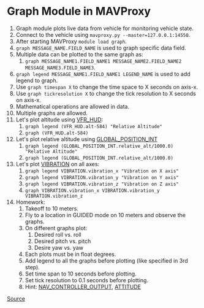 # Graph Module in MAVProxy
1. Graph module plots live data from vehicle for monitoring vehicle state.
2. Connect to the vehicle using `mavproxy.py --master=127.0.0.1:14550`.
3. After starting MAVProxy `module load graph`.
4. `graph MESSAGE_NAME.FIELD_NAME` is used to graph specific data field.
5. Multiple data can be plotted to the same graph as:
   1. `graph MESSAGE_NAME1.FIELD_NAME1 MESSAGE_NAME2.FIELD_NAME2 MESSAGE_NAME3.FIELD_NAME3`.
6. `graph legend MESSAGE_NAME1.FIELD_NAME1 LEGEND_NAME` is used to add legend to graph.
7. Use `graph timespan X` to change the time space to X seconds on axis-x.
8. Use `graph tickresolution X` to change the tick resolution to X seconds on axis-x.
9. Mathematical operations are allowed in data.
10. Multiple graphs are allowed.
11. Let's plot altitude using [VFR_HUD](https://mavlink.io/en/messages/common.html):
    1. `graph legend (VFR_HUD.alt-584) "Relative Altitude"`
    2. `graph (VFR_HUD.alt-584)`
12. Let's plot relative altitude using [GLOBAL_POSITION_INT](https://mavlink.io/en/messages/common.html#GLOBAL_POSITION_INT)
    1. `graph legend (GLOBAL_POSITION_INT.relative_alt/1000.0) "Relative Altitude"`
    2. `graph legend (GLOBAL_POSITION_INT.relative_alt/1000.0)`
13. Let's plot [VIBRATION](https://mavlink.io/en/messages/common.html#VIBRATION) on all axes:
    1. `graph legend VIBRATION.vibration_x "Vibration on X axis"`
    2. `graph legend VIBRATION.vibration_y "Vibration on Y axis"`
    3. `graph legend VIBRATION.vibration_z "Vibration on Z axis"`
    4. `graph VIBRATION.vibration_x VIBRATION.vibration_y VIBRATION.vibration_z`
14. Homework:
    1. Takeoff to 10 meters.
    2. Fly to a location in GUIDED mode on 10 meters and observe the graphs.
    3. On different graphs plot:
       1. Desired roll vs. roll
       2. Desired pitch vs. pitch
       3. Desire yaw vs. yaw
    4. Each plots must be in float degrees.
    5. Add legend to all the graphs before plotting (like specified in 3rd step).
    6. Set time span to 10 seconds before plotting.
    7. Set tick resolution to 0.1 seconds before plotting.
    8. Hint: [NAV_CONTROLLER_OUTPUT](https://mavlink.io/en/messages/common.html#NAV_CONTROLLER_OUTPUT), 
[ATTITUDE](https://mavlink.io/en/messages/common.html#ATTITUDE)

[Source](https://ardupilot.org/mavproxy/docs/modules/graph.html)
